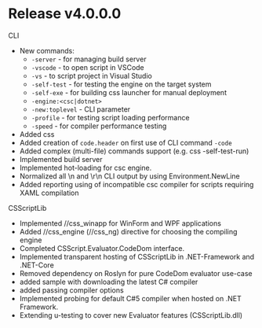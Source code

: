 # Release v4.0.0.0

CLI
- New commands:
	- `-server` - for managing build server 
	- `-vscode` - to open script in VSCode
	- `-vs` - to script project in Visual Studio
	- `-self-test` - for testing the engine on the target system
	- `-self-exe` - for building css launcher for manual deployment
	- `-engine:<csc|dotnet>`
	- `-new:toplevel` - CLI parameter
	- `-profile` - for testing script loading performance
	- `-speed` - for compiler performance testing
- Added css 
- Added creation of `code.header` on first use of CLI command `-code`
- Added complex (multi-file) commands support (e.g. css -self-test-run)
- Implemented build server
- Implemented hot-loading for csc engine.
- Normalized all \n and \r\n CLI output by using Environment.NewLine
- Added reporting using of incompatible csc compiler for scripts requiring XAML compilation  

CSScriptLib
- Implemented //css_winapp for WinForm and WPF applications
- Added //css_engine (//css_ng) directive for choosing the compiling engine
- Completed CSScript.Evaluator.CodeDom interface.
- Implemented transparent hosting of CSScriptLib in .NET-Framework and .NET-Core
- Removed dependency on Roslyn for pure CodeDom evaluator use-case
- added sample with downloading the latest C# compiler
- added passing compiler options
- Implemented probing for default C#5 compiler when hosted on .NET Framework.
- Extending u-testing to cover new Evaluator features (CSScriptLib.dll)

